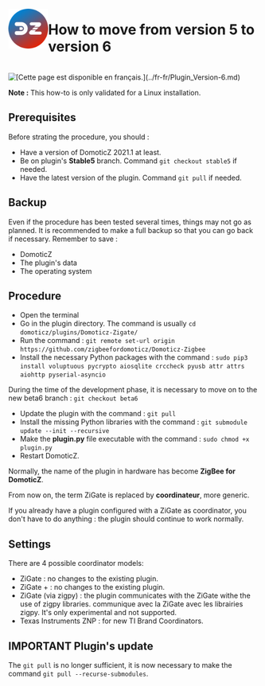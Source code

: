 <a href="Home.md"><img align="left" width="80" height="80" src="../Images/logo_Z4D.png" alt="Logo"></a>

# How to move from version 5 to version 6

</br>

<img align="left" width="15" height="15" src="../Images/flag_france.png" alt="Logo">
[Cette page est disponible en français.](../fr-fr/Plugin_Version-6.md)


__Note :__ This how-to is only validated for a Linux installation.


## Prerequisites

Before strating the procedure, you should :

* Have a version of DomoticZ 2021.1 at least.
* Be on plugin's __Stable5__ branch. Command `git checkout stable5` if needed.
* Have the latest version of the plugin. Command `git pull` if needed.


## Backup

Even if the procedure has been tested several times, things may not go as planned.
It is recommended to make a full backup so that you can go back if necessary.
Remember to save :

* DomoticZ
* The plugin's data
* The operating system


## Procedure

* Open the terminal
* Go in the plugin directory. The command is usually <code>cd domoticz/plugins/Domoticz-Zigate/</code>
* Run the command : `git remote set-url origin https://github.com/zigbeefordomoticz/Domoticz-Zigbee`
* Install the necessary Python packages with the command : `sudo pip3 install voluptuous pycrypto aiosqlite crccheck pyusb attr attrs aiohttp pyserial-asyncio`

During the time of the development phase, it is necessary to move on to the new beta6 branch : `git checkout beta6`

* Update the plugin with the command : `git pull`
* Install the missing Python libraries with the command : `git submodule update --init --recursive`
* Make the __plugin.py__ file executable with the command : `sudo chmod +x plugin.py`
* Restart DomoticZ.


Normally, the name of the plugin in hardware has become __ZigBee for DomoticZ__.

From now on, the term ZiGate is replaced by __coordinateur__, more generic.

If you already have a plugin configured with a ZiGate as coordinator, you don't have to do anything : the plugin should continue to work normally.


## Settings

There are 4 possible coordinator models:

* ZiGate : no changes to the existing plugin.
* ZiGate + : no changes to the existing plugin.
* ZiGate (via zigpy) : the plugin communicates with the ZiGate withe the use of zigpy libraries.  communique avec la ZiGate avec les librairies zigpy. It's only experimental and not supported.
* Texas Instruments ZNP : for new TI Brand Coordinators.



## IMPORTANT Plugin's update

The `git pull` is no longer sufficient, it is now necessary to make the command `git pull --recurse-submodules`.
